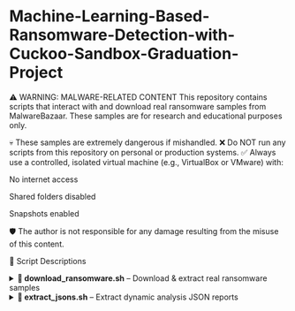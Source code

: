 # Machine-Learning-Based-Ransomware-Detection-with-Cuckoo-Sandbox-Graduation-Project
⚠️ WARNING: MALWARE-RELATED CONTENT
This repository contains scripts that interact with and download real ransomware samples from MalwareBazaar. These samples are for research and educational purposes only.

💀 These samples are extremely dangerous if mishandled.
❌ Do NOT run any scripts from this repository on personal or production systems.
✅ Always use a controlled, isolated virtual machine (e.g., VirtualBox or VMware) with:

No internet access

Shared folders disabled

Snapshots enabled

🛡️ The author is not responsible for any damage resulting from the misuse of this content.

📜 Script Descriptions
<details> <summary><strong>🔻 download_ransomware.sh</strong> – Download & extract real ransomware samples</summary>
📌 Description
This script automates the process of retrieving and extracting ransomware samples from MalwareBazaar using a specific tag.

🔧 What It Does
Queries the MalwareBazaar API for up to 500 ransomware samples.

Extracts their SHA256 hashes.

Downloads each sample as a ZIP file.

Extracts the payloads using the default password: infected.

Cleans up the ZIP archives after extraction.

🗂️ Filesystem Overview
perl
Copy code
~/Desktop/
├── ransomware_samples/     # Contains .zip archives of ransomware
├── extracted_samples/      # Contains the extracted (real) ransomware files
🧪 Usage
bash
Copy code
chmod +x download_ransomware.sh
./download_ransomware.sh
⚠️ Run this script only inside an isolated virtual machine!

</details>
<details> <summary><strong>🔻 extract_jsons.sh</strong> – Extract dynamic analysis JSON reports</summary>
📌 Description
This script collects .json report files from the nested reports/ folder inside each sample directory and consolidates them into a single folder for analysis.

🔧 What It Does
Creates a directory named all-json/.

Iterates through each sample folder.

Locates the .json file inside the reports/ subfolder.

Copies and renames the file to match the parent folder name (e.g., sample123.json).

🗂️ Example Folder Structure Before
python-repl
Copy code
samples/
├── sample1/
│   └── reports/
│       └── report.json
├── sample2/
│   └── reports/
│       └── analysis.json
...
🗂️ After Running the Script
python-repl
Copy code
all-json/
├── sample1.json
├── sample2.json
...
🧪 Usage
bash
Copy code
chmod +x extract_jsons.sh
./extract_jsons.sh
✅ Run this script from inside the directory containing all your sample folders.

</details>

